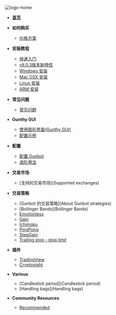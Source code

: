 ![logo-home](https://user-images.githubusercontent.com/2372008/32150659-0afdc89a-bd16-11e7-8d62-0ecb7cf0c90d.png)

* **[首页](/)**

* **如何购买**
  - [价格方案](Purchasing-Plans)
  <!-- - [购买方式](Purchasing-Gunbot) -->
  <!-- - [购买方式]() -->
* **安装教程**
  - [快速入门](Quickstart)
  - [v8.0.3版本新特性](New-in-803)
  - [Windows 安装](Windows-installation)
  - [Mac OSX 安装](Max-OSX-installation)
  - [Linux 安装](Linux-installation)
  - [ARM 安装](ARM-installation)
* **常见问题**
  - [常见问题](Troubleshooting)
* **Gunthy GUI**
  - [使用图形界面(Gunthy GUI)](Using-Gunthy-GUI)  
  - [配置示例](Example-of-using-setups)  
* **配置**
  - [配置 Gunbot](Configuring-Gunbot) 
  - [进阶用法](Advanced-usage)
* **交易市场**  
  - [支持的交易市场](Supported exchanges) ​
* **交易策略**
  - [Gunbot 的交易策略](About Gunbot strategies)
  - [Bollinger Bands](Bollinger Bands)
  - [Emotionless](Emotionless) 
  - [Gain](Gain)
  - [Ichimoku](Ichimoku) 
  - [PingPong](PingPong)
  - [StepGain](StepGain)
  - [Trailing stop - stop limit](TSSL)
* **插件**
  - [TradingView](TradingView)
  - [Cryptosight](Cryptosight)
* **Various**  
  - [Candlestick period](Candlestick period)
  - [Handling bags](Handling bags)
* **Community Resources**
  - [Recommended ](Resources)

